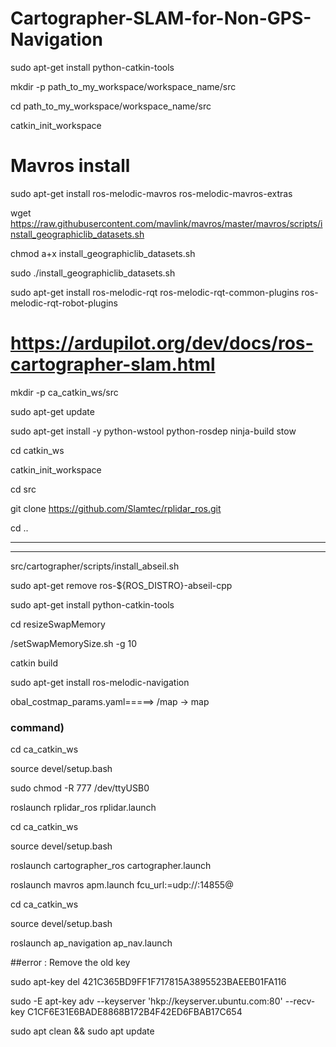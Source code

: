 # Cartographer-SLAM-for-Non-GPS-Navigation


sudo apt-get install python-catkin-tools

mkdir -p path_to_my_workspace/workspace_name/src

cd path_to_my_workspace/workspace_name/src

catkin_init_workspace

# Mavros install

sudo apt-get install ros-melodic-mavros ros-melodic-mavros-extras

wget https://raw.githubusercontent.com/mavlink/mavros/master/mavros/scripts/install_geographiclib_datasets.sh

chmod a+x install_geographiclib_datasets.sh

sudo ./install_geographiclib_datasets.sh

sudo apt-get install ros-melodic-rqt ros-melodic-rqt-common-plugins ros-melodic-rqt-robot-plugins


# https://ardupilot.org/dev/docs/ros-cartographer-slam.html

mkdir -p ca_catkin_ws/src

sudo apt-get update

sudo apt-get install -y python-wstool python-rosdep ninja-build stow

cd catkin_ws

catkin_init_workspace

cd src

git clone https://github.com/Slamtec/rplidar_ros.git

cd ..








----
----


src/cartographer/scripts/install_abseil.sh

sudo apt-get remove ros-${ROS_DISTRO}-abseil-cpp


sudo apt-get install python-catkin-tools

cd resizeSwapMemory

/setSwapMemorySize.sh -g 10


catkin build

sudo apt-get install ros-melodic-navigation

obal_costmap_params.yaml=====> /map -> map

### command)

cd ca_catkin_ws

source devel/setup.bash

sudo chmod -R 777 /dev/ttyUSB0 

roslaunch rplidar_ros rplidar.launch



cd ca_catkin_ws

source devel/setup.bash

roslaunch cartographer_ros cartographer.launch


roslaunch mavros apm.launch fcu_url:=udp://:14855@


cd ca_catkin_ws

source devel/setup.bash

roslaunch ap_navigation ap_nav.launch


##error : Remove the old key

sudo apt-key del 421C365BD9FF1F717815A3895523BAEEB01FA116

sudo -E apt-key adv --keyserver 'hkp://keyserver.ubuntu.com:80' --recv-key C1CF6E31E6BADE8868B172B4F42ED6FBAB17C654


sudo apt clean && sudo apt update





